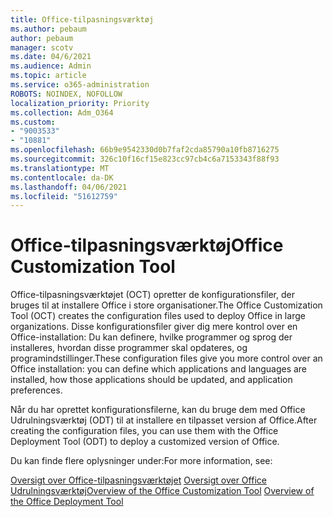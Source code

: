 ```yaml
---
title: Office-tilpasningsværktøj
ms.author: pebaum
author: pebaum
manager: scotv
ms.date: 04/6/2021
ms.audience: Admin
ms.topic: article
ms.service: o365-administration
ROBOTS: NOINDEX, NOFOLLOW
localization_priority: Priority
ms.collection: Adm_O364
ms.custom:
- "9003533"
- "10881"
ms.openlocfilehash: 66b9e9542330d0b7faf2cda85790a10fb8716275
ms.sourcegitcommit: 326c10f16cf15e823cc97cb4c6a7153343f88f93
ms.translationtype: MT
ms.contentlocale: da-DK
ms.lasthandoff: 04/06/2021
ms.locfileid: "51612759"
---
```

# <a name="office-customization-tool"></a><span data-ttu-id="ec1d4-102">Office-tilpasningsværktøj</span><span class="sxs-lookup"><span data-stu-id="ec1d4-102">Office Customization Tool</span></span>

<span data-ttu-id="ec1d4-103">Office-tilpasningsværktøjet (OCT) opretter de konfigurationsfiler, der bruges til at installere Office i store organisationer.</span><span class="sxs-lookup"><span data-stu-id="ec1d4-103">The Office Customization Tool (OCT) creates the configuration files used to deploy Office in large organizations.</span></span> <span data-ttu-id="ec1d4-104">Disse konfigurationsfiler giver dig mere kontrol over en Office-installation: Du kan definere, hvilke programmer og sprog der installeres, hvordan disse programmer skal opdateres, og programindstillinger.</span><span class="sxs-lookup"><span data-stu-id="ec1d4-104">These configuration files give you more control over an Office installation: you can define which applications and languages are installed, how those applications should be updated, and application preferences.</span></span> 

<span data-ttu-id="ec1d4-105">Når du har oprettet konfigurationsfilerne, kan du bruge dem med Office Udrulningsværktøj (ODT) til at installere en tilpasset version af Office.</span><span class="sxs-lookup"><span data-stu-id="ec1d4-105">After creating the configuration files, you can use them with the Office Deployment Tool (ODT) to deploy a customized version of Office.</span></span> 

<span data-ttu-id="ec1d4-106">Du kan finde flere oplysninger under:</span><span class="sxs-lookup"><span data-stu-id="ec1d4-106">For more information, see:</span></span>

<span data-ttu-id="ec1d4-107">[Oversigt over Office-tilpasningsværktøjet](https://docs.microsoft.com/deployoffice/overview-of-the-office-customization-tool-for-click-to-run) 
 [Oversigt over Office Udrulningsværktøj](https://docs.microsoft.com/deployoffice/overview-office-deployment-tool)</span><span class="sxs-lookup"><span data-stu-id="ec1d4-107">[Overview of the Office Customization Tool](https://docs.microsoft.com/deployoffice/overview-of-the-office-customization-tool-for-click-to-run)
[Overview of the Office Deployment Tool](https://docs.microsoft.com/deployoffice/overview-office-deployment-tool)</span></span>